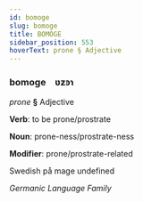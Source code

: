 ```yaml
---
id: bomoge
slug: bomoge
title: BOMOGE
sidebar_position: 553
hoverText: prone § Adjective
---
```


### bomoge&emsp;<span kind="abugida">ʋƶꜿɿ</span>

*prone* **§** Adjective

**Verb**: to be prone/prostrate

**Noun**: prone-ness/prostrate-ness

**Modifier**: prone/prostrate-related

Swedish på mage undefined

*Germanic Language Family*